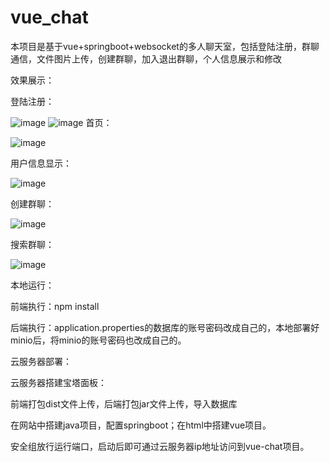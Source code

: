 # vue_chat
本项目是基于vue+springboot+websocket的多人聊天室，包括登陆注册，群聊通信，文件图片上传，创建群聊，加入退出群聊，个人信息展示和修改

效果展示：

登陆注册：

![image](https://github.com/user-attachments/assets/9098f9ae-f024-4b32-b908-8a43fe00a3e7)
![image](https://github.com/user-attachments/assets/b3e2409f-ec7e-4188-8878-f42d9b6a7894)
首页：

![image](https://github.com/user-attachments/assets/2fbb5515-e374-4d24-a9b6-ecae864c5db9)

用户信息显示：

![image](https://github.com/user-attachments/assets/7ea49451-858a-4d77-b95e-15a0846a2c87)

创建群聊：

![image](https://github.com/user-attachments/assets/e4c9b54d-e082-4d10-a437-019e17f91590)

搜索群聊：

![image](https://github.com/user-attachments/assets/2db29c20-f4df-4a73-9cdc-44c845512976)

本地运行：

前端执行：npm install

后端执行：application.properties的数据库的账号密码改成自己的，本地部署好minio后，将minio的账号密码也改成自己的。

云服务器部署：

云服务器搭建宝塔面板：

前端打包dist文件上传，后端打包jar文件上传，导入数据库

在网站中搭建java项目，配置springboot；在html中搭建vue项目。

安全组放行运行端口，启动后即可通过云服务器ip地址访问到vue-chat项目。






